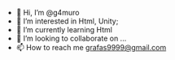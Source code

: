 - 👋 Hi, I’m @g4muro
- 👀 I’m interested in Html, Unity;
- 🌱 I’m currently learning Html
- 💞️ I’m looking to collaborate on ...
- 📫 How to reach me grafas9999@gmail.com
